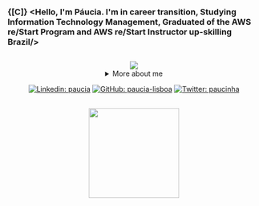 ### {[C]} <Hello, I'm Páucia. I'm in career transition, Studying Information Technology Management, Graduated of the AWS re/Start Program and AWS re/Start Instructor up-skilling Brazil/>

##

<div align="center">
 
 <img src="https://github.blog/wp-content/uploads/2018/10/46896184-b679fc80-ce30-11e8-88bf-921e9b788f7c.gif?resize=200%2C200"/>
 
<details>
 <summary> More about me</summary>
 <div align="left">
 
 ``` js
const stebs = {
    personal: {
        fullName: 'Paucia Lira Nunes Lisboa',
        birthDate: '1982-08-28',
        pronouns: 'she' | 'her',
        interests: ['music', 'games', 'language learning', 'movies'],
        motivation: [
            'Help Digital Inclusion',
            'Making life easier and smarter through tech',
        ],
    },
    technical: {
        technologies: {
            frontEnd: {
                Javascript: ['Angular'],
                HTML: ['HTML5'],
                CSS: ['styled-components', 'Bootstrap'],
            },
            backEnd: {
                Javascript: ['Node.js', 'Express'],
                Java: ['Spring Boot'],           
            },
            Certification: ['AWS Cloud Practitioner', 'AWS Certified Solutions Architect - Associate'],
            },
            Cloud Computing: {
                AWS: ['Teaching']
            },
            OS: {
                Windows: ['Windows 11', 'Windows Server'],
                Linux: ['debian'. 'ubuntu']
        },
        }
 }
```
  
 </div>
</details>
 
[![Linkedin: paucia](https://img.shields.io/badge/Paucia-blue?style=flat-square&logo=Linkedin&logoColor=white&link=https://www.linkedin.com/in/paucia-lisboa/)](https://www.linkedin.com/in/paucia-lisboa/)
[![GitHub: paucia-lisboa](https://img.shields.io/github/followers/paucia?label=follow&style=social)](https://github.com/https://github.com/paucia-lisboa)
[![Twitter: paucinha](https://img.shields.io/twitter/follow/paucinha?style=social)](https://twitter.com/paucinha)
 
##
 
<div align="center"> 
<a href="https://github.com/paucinha">
 <img height="180em" src="https://github-readme-stats.vercel.app/api?username=paucia-lisboa&show_icons=true&theme=tokyonight&include_all_commits=true&count_private=true"/> 
</div>
 
 
##
 
<div>
 
<!-- ![Snake animation](https://github.com/paucia-lisboa/paucia-lisboa/blob/output/github-contribution-grid-snake.svg) -->
 
</div> 
